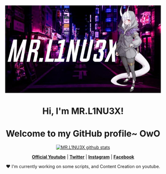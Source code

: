 <p align="center">
  <a ><img src="Banner.jpg" alt="MR.L1NU3X Banner"></a>
</p>

<h1 align="center">Hi, I'm MR.L1NU3X</a>!</h1>
<h1 align="center">Welcome to my GitHub profile~ OwO</h1>

<p align="center">
  <a href="https://github.com/L1NU3XX"><img src="https://github-readme-stats.vercel.app/api?username=L1NU3XX&hide_border=true&show_icons=true" alt="MR.L1NU3X github stats"></a>
</p>

<p align="center">
  <strong><a href="https://www.youtube.com/c/3XPLOITIDOFFICIAL">Official Youtube</a></strong> |
  <strong><a href="https://twitter.com/MR_L1NU3X">Twitter</a></strong> |
  <strong><a href="https://www.instagram.com/3xploit.id/?hl=en">Instagram</a></strong> |
  <strong><a href="https://web.facebook.com/linux.gans/">Facebook</a></strong>
</p>

<p align="center">❤ I'm currently working on some scripts, and Content Creation on youtube.</p>

<!--
**edisonlee55/edisonlee55** is a ✨ _special_ ✨ repository because its `README.md` (this file) appears on your GitHub profile.

Here are some ideas to get you started:

- 🔭 I’m currently working on ...
- 🌱 I’m currently learning ...
- 👯 I’m looking to collaborate on ...
- 🤔 I’m looking for help with ...
- 💬 Ask me about ...
- 📫 How to reach me: ...
- 😄 Pronouns: ...
- ⚡ Fun fact: ...
-->
